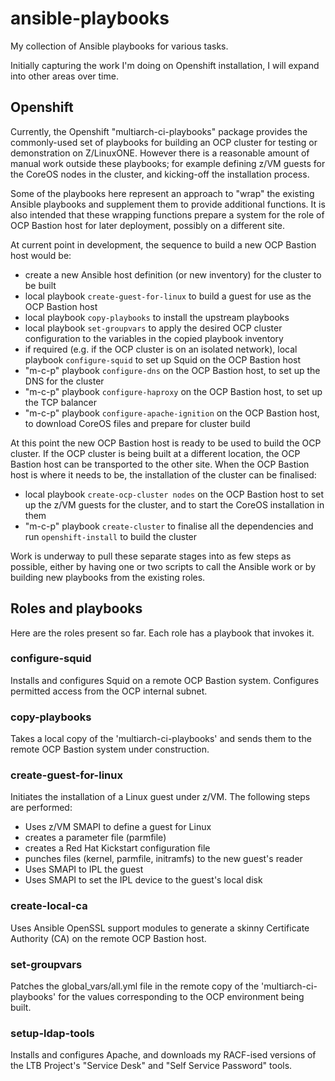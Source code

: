 # ansible-playbooks
My collection of Ansible playbooks for various tasks.

Initially capturing the work I'm doing on Openshift installation, I will expand into other areas over time.

## Openshift
Currently, the Openshift "multiarch-ci-playbooks" package provides the commonly-used set of playbooks for building an OCP cluster for testing or demonstration on Z/LinuxONE. However there is a reasonable amount of manual work outside these playbooks; for example defining z/VM guests for the CoreOS nodes in the cluster, and kicking-off the installation process.

Some of the playbooks here represent an approach to "wrap" the existing Ansible playbooks and supplement them to provide additional functions.  It is also intended that these wrapping functions prepare a system for the role of OCP Bastion host for later deployment, possibly on a different site. 

At current point in development, the sequence to build a new OCP Bastion host would be:

* create a new Ansible host definition (or new inventory) for the cluster to be built
* local playbook `create-guest-for-linux` to build a guest for use as the OCP Bastion host
* local playbook `copy-playbooks` to install the upstream playbooks
* local playbook `set-groupvars` to apply the desired OCP cluster configuration to the variables in the copied playbook inventory
* if required (e.g. if the OCP cluster is on an isolated network), local playbook `configure-squid` to set up Squid on the OCP Bastion host
* "m-c-p" playbook `configure-dns` on the OCP Bastion host, to set up the DNS for the cluster
* "m-c-p" playbook `configure-haproxy` on the OCP Bastion host, to set up the TCP balancer
* "m-c-p" playbook `configure-apache-ignition` on the OCP Bastion host, to download CoreOS files and prepare for cluster build

At this point the new OCP Bastion host is ready to be used to build the OCP cluster. If the OCP cluster is being built at a different location, the OCP Bastion host can be transported to the other site. When the OCP Bastion host is where it needs to be, the installation of the cluster can be finalised:

* local playbook `create-ocp-cluster nodes` on the OCP Bastion host to set up the z/VM guests for the cluster, and to start the CoreOS installation in them
* "m-c-p" playbook `create-cluster` to finalise all the dependencies and run `openshift-install` to build the cluster

Work is underway to pull these separate stages into as few steps as possible, either by having one or two scripts to call the Ansible work or by building new playbooks from the existing roles.

## Roles and playbooks
Here are the roles present so far.  Each role has a playbook that invokes it.

### configure-squid
Installs and configures Squid on a remote OCP Bastion system.  Configures permitted access from the OCP internal subnet.

### copy-playbooks
Takes a local copy of the 'multiarch-ci-playbooks' and sends them to the remote OCP Bastion system under construction.  

### create-guest-for-linux
Initiates the installation of a Linux guest under z/VM.  The following steps are performed:
* Uses z/VM SMAPI to define a guest for Linux
* creates a parameter file (parmfile)
* creates a Red Hat Kickstart configuration file
* punches files (kernel, parmfile, initramfs) to the new guest's reader
* Uses SMAPI to IPL the guest
* Uses SMAPI to set the IPL device to the guest's local disk

### create-local-ca
Uses Ansible OpenSSL support modules to generate a skinny Certificate Authority (CA) on the remote OCP Bastion host.

### set-groupvars
Patches the global_vars/all.yml file in the remote copy of the 'multiarch-ci-playbooks' for the values corresponding to the OCP environment being built.

### setup-ldap-tools
Installs and configures Apache, and downloads my RACF-ised versions of the LTB Project's "Service Desk" and "Self Service Password" tools.
